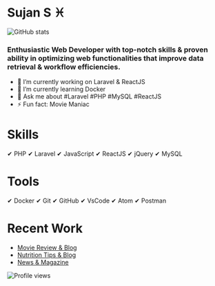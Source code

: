 # Sujan S ♓
![GitHub stats](https://github-readme-stats.vercel.app/api?username=sujan97825&show_icons=true&count_private=true)
### Enthusiastic Web Developer with top-notch skills & proven ability in optimizing web functionalities that improve data retrieval & workflow efficiencies.  

- 🔭 I’m currently working on Laravel & ReactJS 
- 🌱 I’m currently learning Docker 
- 💬 Ask me about #Laravel #PHP #MySQL #ReactJS 
- ⚡ Fun fact: Movie Maniac 

# Skills 
 ✔ PHP
 ✔ Laravel
 ✔ JavaScript
 ✔ ReactJS
 ✔ jQuery
 ✔ MySQL
 
# Tools 
 ✔ Docker
 ✔ Git
 ✔ GitHub
 ✔ VsCode
 ✔ Atom
 ✔ Postman
 
 # Recent Work 
 - [Movie Review & Blog](https://weekzone.com/)
 - [Nutrition Tips & Blog](https://nutritiontipstoday.com/)
 - [News & Magazine](https://enews.weekzone.com/) 

 
![Profile views](https://gpvc.arturio.dev/sujan97825)  
